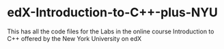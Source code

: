 # edX-Introduction-to-C++-plus-NYU
This has all the code files for the Labs in the online course Introduction to C++ offered by the New York University on edX
